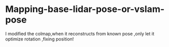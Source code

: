 # Mapping-base-lidar-pose-or-vslam-pose
I modified the colmap,when  it reconstructs from known pose ,only let it optimize rotation ,fixing position! 
